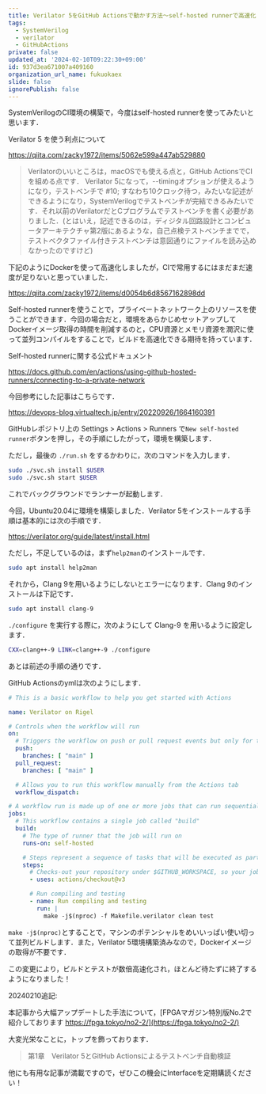 ```yaml
---
title: Verilator 5をGitHub Actionsで動かす方法〜self-hosted runnerで高速化
tags:
  - SystemVerilog
  - verilator
  - GitHubActions
private: false
updated_at: '2024-02-10T09:22:30+09:00'
id: 937d3ea671007a409160
organization_url_name: fukuokaex
slide: false
ignorePublish: false
---
```

SystemVerilogのCI環境の構築で，今度はself-hosted runnerを使ってみたいと思います．

Verilator 5 を使う利点について

https://qiita.com/zacky1972/items/5062e599a447ab529880

> Verilatorのいいところは，macOSでも使える点と，GitHub ActionsでCIを組める点です．
Verilator 5になって，--timingオプションが使えるようになり，テストベンチで #10; すなわち10クロック待つ，みたいな記述ができるようになり，SystemVerilogでテストベンチが完結できるみたいです．それ以前のVerilatorだとCプログラムでテストベンチを書く必要がありました．(とはいえ，記述できるのは，ディジタル回路設計とコンピュータアーキテクチャ第2版にあるような，自己点検テストベンチまでで，テストベクタファイル付きテストベンチは意図通りにファイルを読み込めなかったのですけど)

下記のようにDockerを使って高速化しましたが，CIで常用するにはまだまだ速度が足りないと思っていました．

https://qiita.com/zacky1972/items/d0054b6d8567162898dd

Self-hosted runnerを使うことで，プライベートネットワーク上のリソースを使うことができます．今回の場合だと，環境をあらかじめセットアップしてDockerイメージ取得の時間を削減するのと，CPU資源とメモリ資源を潤沢に使って並列コンパイルをすることで，ビルドを高速化できる期待を持っています．

Self-hosted runnerに関する公式ドキュメント

https://docs.github.com/en/actions/using-github-hosted-runners/connecting-to-a-private-network

今回参考にした記事はこちらです．

https://devops-blog.virtualtech.jp/entry/20220926/1664160391

GitHubレポジトリ上の Settings > Actions > Runners で`New self-hosted runner`ボタンを押し，その手順にしたがって，環境を構築します．

ただし，最後の `./run.sh` をするかわりに，次のコマンドを入力します．

```bash
sudo ./svc.sh install $USER
sudo ./svc.sh start $USER
```

これでバックグラウンドでランナーが起動します．

今回，Ubuntu20.04に環境を構築しました．Verilator 5をインストールする手順は基本的には次の手順です．

https://verilator.org/guide/latest/install.html

ただし，不足しているのは，まず`help2man`のインストールです．

```bash
sudo apt install help2man
```

それから，Clang 9を用いるようにしないとエラーになります．Clang 9のインストールは下記です．

```bash
sudo apt install clang-9
```

`./configure` を実行する際に，次のようにして Clang-9 を用いるように設定します．

```bash
CXX=clang++-9 LINK=clang++-9 ./configure
```

あとは前述の手順の通りです．

GitHub Actionsのymlは次のようにします．

```yaml:verilator_on_local.yml
# This is a basic workflow to help you get started with Actions

name: Verilator on Rigel

# Controls when the workflow will run
on:
  # Triggers the workflow on push or pull request events but only for the "main" branch
  push:
    branches: [ "main" ]
  pull_request:
    branches: [ "main" ]

  # Allows you to run this workflow manually from the Actions tab
  workflow_dispatch:

# A workflow run is made up of one or more jobs that can run sequentially or in parallel
jobs:
  # This workflow contains a single job called "build"
  build:
    # The type of runner that the job will run on
    runs-on: self-hosted

    # Steps represent a sequence of tasks that will be executed as part of the job
    steps:
      # Checks-out your repository under $GITHUB_WORKSPACE, so your job can access it
      - uses: actions/checkout@v3

      # Run compiling and testing
      - name: Run compiling and testing
        run: |
          make -j$(nproc) -f Makefile.verilator clean test
```

`make -j$(nproc)`とすることで，マシンのポテンシャルをめいいっぱい使い切って並列ビルドします．また，Verilator 5環境構築済みなので，Dockerイメージの取得が不要です．

この変更により，ビルドとテストが数倍高速化され，ほとんど待たずに終了するようになりました！

20240210追記:

本記事から大幅アップデートした手法について，[FPGAマガジン特別版No.2で紹介しております https://fpga.tokyo/no2-2/](https://fpga.tokyo/no2-2/)

大変光栄なことに，トップを飾っております．

> 第1章　Verilator 5とGitHub Actionsによるテストベンチ自動検証

他にも有用な記事が満載ですので，ぜひこの機会にInterfaceを定期購読ください！
